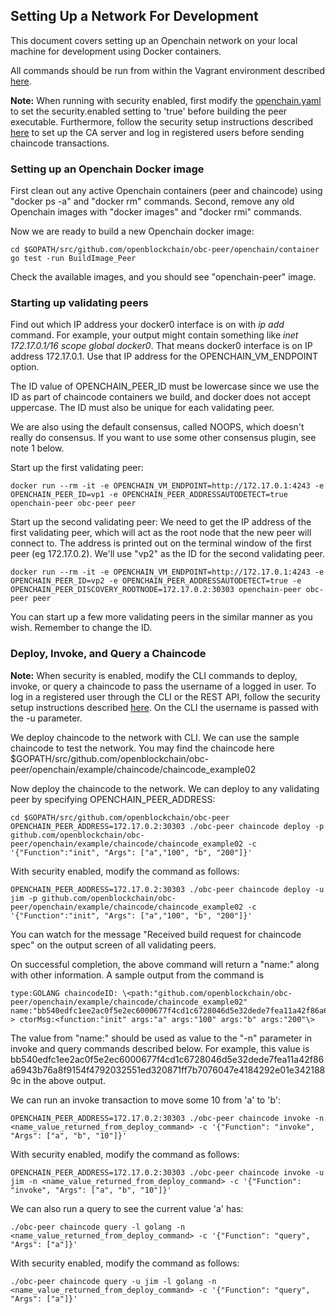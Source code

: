 ## Setting Up a Network For Development

This document covers setting up an Openchain network on your local machine for development using Docker containers.

All commands should be run from within the Vagrant environment described [here](https://github.com/openblockchain/obc-getting-started/blob/master/devenv.md).

**Note:** When running with security enabled, first modify the [openchain.yaml](https://github.com/openblockchain/obc-peer/blob/master/openchain.yaml) to set the security.enabled setting to 'true' before building the peer executable. Furthermore, follow the security setup instructions described [here](https://github.com/openblockchain/obc-peer/blob/master/docs/SandboxSetup.md#security-setup-optional) to set up the CA server and log in registered users before sending chaincode transactions.

### Setting up an Openchain Docker image
First clean out any active Openchain containers (peer and chaincode) using "docker ps -a" and "docker rm" commands. Second, remove any old Openchain images with "docker images" and "docker rmi" commands.

Now we are ready to build a new Openchain docker image:

    cd $GOPATH/src/github.com/openblockchain/obc-peer/openchain/container
    go test -run BuildImage_Peer

Check the available images, and you should see "openchain-peer" image.

### Starting up validating peers
Find out which IP address your docker0 interface is on with *ip add* command. For example, your output might contain something like *inet 172.17.0.1/16 scope global docker0*. That means docker0 interface is on IP address 172.17.0.1. Use that IP address for the OPENCHAIN_VM_ENDPOINT option.

The ID value of OPENCHAIN_PEER_ID must be lowercase since we use the ID as part of chaincode containers we build, and docker does not accept uppercase. The ID must also be unique for each validating peer.

We are also using the default consensus, called NOOPS, which doesn't really do consensus. If you want to use some other consensus plugin, see note 1 below.

Start up the first validating peer:

```
docker run --rm -it -e OPENCHAIN_VM_ENDPOINT=http://172.17.0.1:4243 -e OPENCHAIN_PEER_ID=vp1 -e OPENCHAIN_PEER_ADDRESSAUTODETECT=true openchain-peer obc-peer peer
```

Start up the second validating peer: We need to get the IP address of the first validating peer, which will act as the root node that the new peer will connect to. The address is printed out on the terminal window of the first peer (eg 172.17.0.2). We'll use "vp2" as the ID for the second validating peer.

```
docker run --rm -it -e OPENCHAIN_VM_ENDPOINT=http://172.17.0.1:4243 -e OPENCHAIN_PEER_ID=vp2 -e OPENCHAIN_PEER_ADDRESSAUTODETECT=true -e OPENCHAIN_PEER_DISCOVERY_ROOTNODE=172.17.0.2:30303 openchain-peer obc-peer peer
```

You can start up a few more validating peers in the similar manner as you wish. Remember to change the ID.

### Deploy, Invoke, and Query a Chaincode
**Note:** When security is enabled, modify the CLI commands to deploy, invoke, or query a chaincode to pass the username of a logged in user. To log in a registered user through the CLI or the REST API, follow the security setup instructions described [here](https://github.com/openblockchain/obc-peer/blob/master/docs/SandboxSetup.md#security-setup-optional). On the CLI the username is passed with the -u parameter.

We deploy chaincode to the network with CLI. We can use the sample chaincode to test the network. You may find the chaincode here  $GOPATH/src/github.com/openblockchain/obc-peer/openchain/example/chaincode/chaincode_example02

Now deploy the chaincode to the network. We can deploy to any validating peer by specifying OPENCHAIN_PEER_ADDRESS:

```
cd $GOPATH/src/github.com/openblockchain/obc-peer
OPENCHAIN_PEER_ADDRESS=172.17.0.2:30303 ./obc-peer chaincode deploy -p github.com/openblockchain/obc-peer/openchain/example/chaincode/chaincode_example02 -c '{"Function":"init", "Args": ["a","100", "b", "200"]}'
```

With security enabled, modify the command as follows:

```
OPENCHAIN_PEER_ADDRESS=172.17.0.2:30303 ./obc-peer chaincode deploy -u jim -p github.com/openblockchain/obc-peer/openchain/example/chaincode/chaincode_example02 -c '{"Function":"init", "Args": ["a","100", "b", "200"]}'
```

You can watch for the message "Received build request for chaincode spec" on the output screen of all validating peers.

On successful completion, the above command will return a "name:" along with other information. A sample output from the command is

    type:GOLANG chaincodeID: \<path:"github.com/openblockchain/obc-peer/openchain/example/chaincode/chaincode_example02" name:"bb540edfc1ee2ac0f5e2ec6000677f4cd1c6728046d5e32dede7fea11a42f86a6943b76a8f9154f4792032551ed320871ff7b7076047e4184292e01e3421889c" > ctorMsg:<function:"init" args:"a" args:"100" args:"b" args:"200"\>

The value from "name:" should be used as value to the "-n" parameter in invoke and query commands described below. For example, this value is bb540edfc1ee2ac0f5e2ec6000677f4cd1c6728046d5e32dede7fea11a42f86a6943b76a8f9154f4792032551ed320871ff7b7076047e4184292e01e3421889c in the above output.

We can run an invoke transaction to move some 10 from 'a' to 'b':

```
OPENCHAIN_PEER_ADDRESS=172.17.0.2:30303 ./obc-peer chaincode invoke -n <name_value_returned_from_deploy_command> -c '{"Function": "invoke", "Args": ["a", "b", "10"]}'
```

With security enabled, modify the command as follows:

```
OPENCHAIN_PEER_ADDRESS=172.17.0.2:30303 ./obc-peer chaincode invoke -u jim -n <name_value_returned_from_deploy_command> -c '{"Function": "invoke", "Args": ["a", "b", "10"]}'
```

We can also run a query to see the current value 'a' has:

```
./obc-peer chaincode query -l golang -n <name_value_returned_from_deploy_command> -c '{"Function": "query", "Args": ["a"]}'
```

With security enabled, modify the command as follows:

```
./obc-peer chaincode query -u jim -l golang -n <name_value_returned_from_deploy_command> -c '{"Function": "query", "Args": ["a"]}'
```
